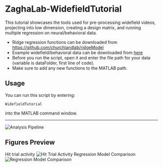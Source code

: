 # ZaghaLab-WidefieldTutorial
This tutorial showcases the tools used for pre-processing widefield videos, projecting into low dimension, creating a design matrix, and running multiple regression on neural/behavioral data.

- Ridge regression functions can be downloaded from https://github.com/churchlandlab/ridgeModel
- Example widefield/behavioral data can be downloaded from [here](https://drive.google.com/drive/folders/1pkWcg_YW7DrdqnO32IvYPy1QJSaZwqYg?usp=sharing)
- Before you run the script, open it and enter the file path for your data (variable is dataFolder, first line of code).
- Make sure to add any new functions to the MATLAB path.


**Usage**
-----

You can run this script by entering:

    WidefieldTutorial

into the MATLAB command window.

-----
![Analysis Pipeline](https://i.imgur.com/HovpEhs.png)

**Figures Preview**
-----
Hit trial activity
![Hit Trial Activity](https://i.imgur.com/YAdpT1g.png)
Regression Model Comparison
![Regression Model Comparison](https://i.imgur.com/QYClUYU.png)
